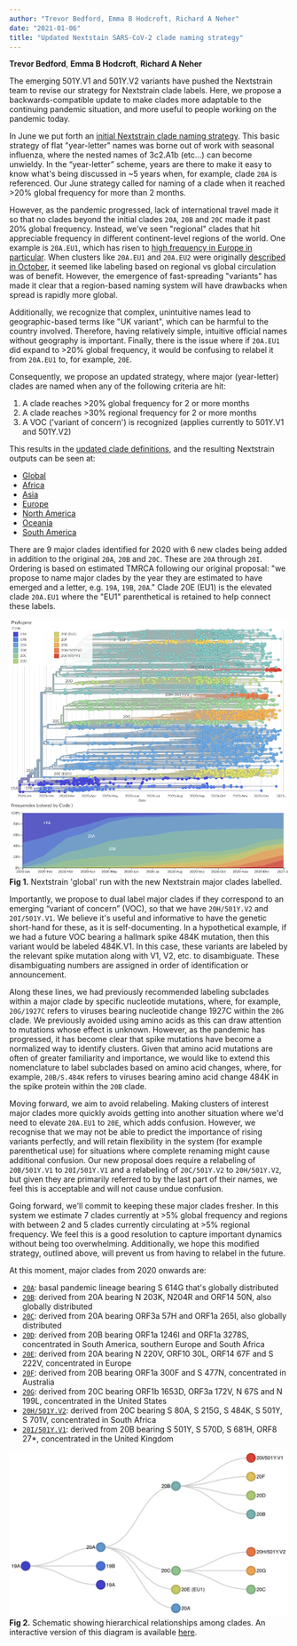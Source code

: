 ```yaml
---
author: "Trevor Bedford, Emma B Hodcroft, Richard A Neher"
date: "2021-01-06"
title: "Updated Nextstain SARS-CoV-2 clade naming strategy"
---
```


**Trevor Bedford**, **Emma B Hodcroft**, **Richard A Neher**

The emerging 501Y.V1 and 501Y.V2 variants have pushed the Nextstrain team to revise our strategy for Nextstrain clade labels. Here, we propose a backwards-compatible update to make clades more adaptable to the continuing pandemic situation, and more useful to people working on the pandemic today.

In June we put forth an [initial Nextstrain clade naming strategy](/blog/2020-06-02-SARSCoV2-clade-naming/). This basic strategy of flat "year-letter" names was borne out of work with seasonal influenza, where the nested names of 3c2.A1b (etc...) can become unwieldy. In the “year-letter” scheme, years are there to make it easy to know what's being discussed in ~5 years when, for example, clade `20A` is referenced. Our June strategy called for naming of a clade when it reached >20% global frequency for more than 2 months.

However, as the pandemic progressed, lack of international travel made it so that no clades beyond the initial clades `20A`, `20B` and `20C` made it past 20% global frequency. Instead, we've seen "regional" clades that hit appreciable frequency in different continent-level regions of the world. One example is `20A.EU1`, which has risen to [high frequency in Europe in particular](https://nextstrain.org/ncov/europe?c=clade_membership&f_region=Europe&transmissions=hide). When clusters like `20A.EU1` and `20A.EU2` were originally [described in October](https://www.medrxiv.org/content/10.1101/2020.10.25.20219063v2), it seemed like labeling based on regional vs global circulation was of benefit. However, the emergence of fast-spreading "variants" has made it clear that a region-based naming system will have drawbacks when spread is rapidly more global.

Additionally, we recognize that complex, unintuitive names lead to geographic-based terms like "UK variant", which can be harmful to the country involved. Therefore, having relatively simple, intuitive official names without geography is important. Finally, there is the issue where if `20A.EU1` did expand to >20% global frequency, it would be confusing to relabel it from `20A.EU1` to, for example, `20E`.

Consequently, we propose an updated strategy, where major (year-letter) clades are named when any of the following criteria are hit:
1. A clade reaches >20% global frequency for 2 or more months
2. A clade reaches >30% regional frequency for 2 or more months
3. A VOC ('variant of concern') is recognized (applies currently to 501Y.V1 and 501Y.V2)

This results in the [updated clade definitions](https://github.com/nextstrain/ncov/blob/master/defaults/clades.tsv), and the resulting Nextstrain outputs can be seen at:
- [Global](https://nextstrain.org/ncov/global?c=clade_membership)
- [Africa](https://nextstrain.org/ncov/africa?c=clade_membership&f_region=Africa&transmissions=hide)
- [Asia](https://nextstrain.org/ncov/asia?c=clade_membership&f_region=Asia&transmissions=hide)
- [Europe](https://nextstrain.org/ncov/europe?c=clade_membership&f_region=Europe&transmissions=hide)
- [North America](https://nextstrain.org/ncov/north-america?c=clade_membership&f_region=North%20America&transmissions=hide)
- [Oceania](https://nextstrain.org/ncov/oceania?c=clade_membership&f_region=Oceania&transmissions=hide)
- [South America](https://nextstrain.org/ncov/south-america?c=clade_membership&f_region=South%20America&transmissions=hide)

There are 9 major clades identified for 2020 with 6 new clades being added in addition to the original `20A`, `20B` and `20C`. These are `20A` through `20I`. Ordering is based on estimated TMRCA following our original proposal: "we propose to name major clades by the year they are estimated to have emerged and a letter, e.g. `19A`, `19B`, `20A`." Clade 20E (EU1) is the elevated clade `20A.EU1` where the "EU1" parenthetical is retained to help connect these labels.

![nextstrain-global-ncov-clades](img/ncov_tree_2020_01_06.png)
**Fig 1.** Nextstrain 'global' run with the new Nextstrain major clades labelled.

Importantly, we propose to dual label major clades if they correspond to an emerging “variant of concern” (VOC), so that we have `20H/501Y.V2` and `20I/501Y.V1`. We believe it's useful and informative to have the genetic short-hand for these, as it is self-documenting. In a hypothetical example, if we had a future VOC bearing a hallmark spike 484K mutation, then this variant would be labeled 484K.V1. In this case, these variants are labeled by the relevant spike mutation along with V1, V2, etc. to disambiguate. These disambiguating numbers are assigned in order of identification or announcement.

Along these lines, we had previously recommended labeling subclades within a major clade by specific nucleotide mutations, where, for example, `20G/1927C` refers to viruses bearing nucleotide change 1927C within the `20G` clade. We previously avoided using amino acids as this can draw attention to mutations whose effect is unknown. However, as the pandemic has progressed, it has become clear that spike mutations have become a normalized way to identify clusters. Given that amino acid mutations are often of greater familiarity and importance, we would like to extend this nomenclature to label subclades based on amino acid changes, where, for example, `20B/S.484K` refers to viruses bearing amino acid change 484K in the spike protein within the `20B` clade.

Moving forward, we aim to avoid relabeling. Making clusters of interest major clades more quickly avoids getting into another situation where we'd need to elevate `20A.EU1` to `20E`, which adds confusion. However, we recognise that we may not be able to predict the importance of rising variants perfectly, and will retain flexibility in the system (for example parenthetical use) for situations where complete renaming might cause additional confusion. Our new proposal does require a relabeling of `20B/501Y.V1` to `20I/501Y.V1` and a relabeling of `20C/501Y.V2` to `20H/501Y.V2`, but given they are primarily referred to by the last part of their names, we feel this is acceptable and will not cause undue confusion.

Going forward, we'll commit to keeping these major clades fresher. In this system we estimate 7 clades currently at >5% global frequency and regions with between 2 and 5 clades currently circulating at >5% regional frequency. We feel this is a good resolution to capture important dynamics without being too overwhelming. Additionally, we hope this modified strategy, outlined above, will prevent us from having to relabel in the future.

At this moment, major clades from 2020 onwards are:
- [`20A`](https://nextstrain.org/ncov/global?c=clade_membership&f_clade_membership=20A): basal pandemic lineage bearing S 614G that's globally distributed
- [`20B`](https://nextstrain.org/ncov/global?c=clade_membership&f_clade_membership=20B): derived from 20A bearing N 203K, N204R and ORF14 50N, also globally distributed
- [`20C`](https://nextstrain.org/ncov/global?c=clade_membership&f_clade_membership=20C): derived from 20A bearing ORF3a 57H and ORF1a 265I, also globally distributed
- [`20D`](https://nextstrain.org/ncov/global?c=clade_membership&f_clade_membership=20D): derived from 20B bearing ORF1a 1246I and ORF1a 3278S, concentrated in South America, southern Europe and South Africa
- [`20E`](https://nextstrain.org/ncov/global?c=clade_membership&f_clade_membership=20E): derived from 20A bearing N 220V, ORF10 30L, ORF14 67F and S 222V, concentrated in Europe
- [`20F`](https://nextstrain.org/ncov/global?c=clade_membership&f_clade_membership=20F): derived from 20B bearing ORF1a 300F and S 477N, concentrated in Australia
- [`20G`](https://nextstrain.org/ncov/global?c=clade_membership&f_clade_membership=20G): derived from 20C bearing ORF1b 1653D, ORF3a 172V, N 67S and N 199L, concentrated in the United States
- [`20H/501Y.V2`](https://nextstrain.org/ncov/global?c=clade_membership&f_clade_membership=20H/501Y.V2): derived from 20C bearing S 80A, S 215G, S 484K, S 501Y, S 701V, concentrated in South Africa
- [`20I/501Y.V1`](https://nextstrain.org/ncov/global?c=clade_membership&f_clade_membership=20I/501Y.V1): derived from 20B bearing S 501Y, S 570D, S 681H, ORF8 27*, concentrated in the United Kingdom

![ncov-clades-schematic](img/ncov_clades_schematic_2021_01_6.png)
**Fig 2.** Schematic showing hierarchical relationships among clades. An interactive version of this diagram is available [here](https://bl.ocks.org/trvrb/66b2c193117220200eb8e09190a43c85).
